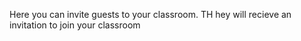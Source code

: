 Here you can invite guests to your classroom. TH hey will recieve an invitation to join your classroom